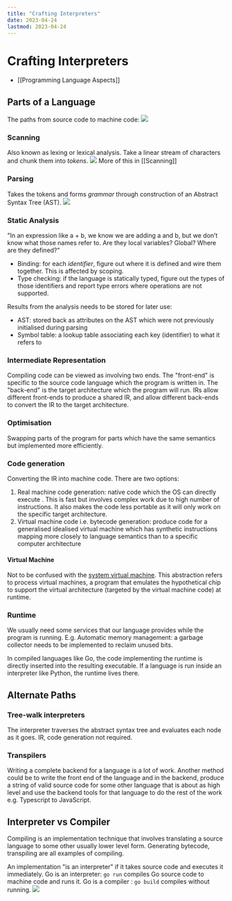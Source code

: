 ```yaml
---
title: "Crafting Interpreters"
date: 2023-04-24
lastmod: 2023-04-24
---
```

# Crafting Interpreters
- [[Programming Language Aspects]]
## Parts of a Language
The paths from source code to machine code:
![](https://i.imgur.com/BzSEUJj.png)
### Scanning
Also known as lexing or lexical analysis. Take a linear stream of characters and chunk them into *tokens*.
![](https://i.imgur.com/HTwN5Ae.png)
More of this in [[Scanning]]
### Parsing
Takes the tokens and forms *grammar* through construction of an Abstract Syntax Tree (AST).
![](https://i.imgur.com/zTMePI4.png)
### Static Analysis
"In an expression like a + b, we know we are adding a and b, but we don’t know what those names refer to. Are they local variables? Global? Where are they defined?"
- Binding: for each *identifier*, figure out where it is defined and wire them together. This is affected by scoping.
- Type checking: if the language is statically typed, figure out the types of those identifiers and report type errors where operations are not supported.

Results from the analysis needs to be stored for later use:
- AST: stored back as attributes on the AST which were not previously initialised during parsing
- Symbol table: a lookup table associating each key (identifier) to what it refers to
### Intermediate Representation
Compiling code can be viewed as involving two ends. The "front-end" is specific to the source code language which the program is written in. The "back-end" is the target architecture which the program will run. IRs allow different front-ends to produce a shared IR, and allow different back-ends to convert the IR to the target architecture.
### Optimisation
Swapping parts of the program for parts which have the same semantics but implemented more efficiently.
### Code generation
Converting the IR into machine code. There are two options:
1. Real machine code generation: native code which the OS can directly execute . This is fast but involves complex work due to high number of instructions. It also makes the code less portable as it will only work on the specific target architecture.
2. Virtual machine code i.e. bytecode generation: produce code for a generalised idealised virtual machine which has synthetic instructions mapping more closely to language semantics than to a specific computer architecture
#### Virtual Machine
Not to be confused with the [system virtual machine](Notes/Virtualization.md). This abstraction refers to process virtual machines, a program that emulates the hypothetical chip to support the virtual architecture (targeted by the virtual machine code) at runtime.
### Runtime
We usually need some services that our language provides while the program is running. E.g.
Automatic memory management: a garbage collector needs to be implemented to reclaim unused bits.

In compiled languages like Go, the code implementing the runtime is directly inserted into the resulting executable. If a language is run inside an interpreter like Python, the runtime lives there.
## Alternate Paths
### Tree-walk interpreters
The interpreter traverses the abstract syntax tree and evaluates each node as it goes. IR, code generation not required.
### Transpilers
Writing a complete backend for a language is a lot of work. Another method could be to write the front end of the language and in the backend, produce a string of valid source code for some other language that is about as high level and use the backend tools for that language to do the rest of the work e.g. Typescript to JavaScript.
## Interpreter vs Compiler
Compiling is an implementation technique that involves translating a source language to some other usually lower level form. Generating bytecode, transpiling are all examples of compiling.

An implementation "is an interpreter" if it takes source code and executes it immediately. Go is an interpreter: `go run`  compiles Go source code to machine code and runs it. Go is a compiler : `go build` compiles without running.
![](https://i.imgur.com/71QCQUY.png)
